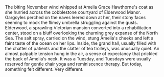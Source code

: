 The biting November wind whipped at Amelia Grace Hawthorne's coat as she hurried across the cobblestone courtyard of Elderwood Manor.  Gargoyles perched on the eaves leered down at her, their stony faces seeming to mock the flimsy umbrella struggling against the gusts. Elderwood, a sprawling Victorian mansion converted into a rehabilitation center, stood on a bluff overlooking the churning grey expanse of the North Sea. The salt spray, carried on the wind, stung Amelia's cheeks and left a faint taste of the ocean on her lips. Inside, the grand hall, usually filled with the chatter of patients and the clatter of tea trolleys, was unusually quiet.  An almost palpable tension hung in the air, a sense of expectancy that prickled the back of Amelia's neck. It was a Tuesday, and Tuesdays were usually reserved for gentle chair yoga and reminiscence therapy. But today, something felt different.  Very different.
